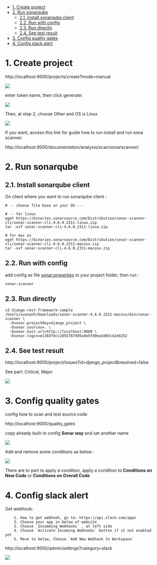 - [1. Create project](#1-create-project)
- [2. Run sonarqube](#2-run-sonarqube)
  - [2.1. Install sonarqube client](#21-install-sonarqube-client)
  - [2.2. Run with config](#22-run-with-config)
  - [2.3. Run directly](#23-run-directly)
  - [2.4. See test result](#24-see-test-result)
- [3. Config quality gates](#3-config-quality-gates)
- [4. Config slack alert](#4-config-slack-alert)

# 1. Create project 

http://localhost:9000/projects/create?mode=manual

![](images/create-project.png)

enter token name, then click generate:

![](images/gen-token.png)

Then, at step 2, choose Other and OS is Linux

![](images/gen-token-2.png)

If you want, access this link for guide how to run install and run sona scanner:

http://localhost:9000/documentation/analysis/scan/sonarscanner/

# 2. Run sonarqube

## 2.1. Install sonarqube client

On client where you want to run sonarqube client :

```shell
# -- choose file base on your OS ---

# -- for linux
wget https://binaries.sonarsource.com/Distribution/sonar-scanner-cli/sonar-scanner-cli-4.6.0.2311-linux.zip
tar -xvf sonar-scanner-cli-4.6.0.2311-linux.zip

# for mac os
wget https://binaries.sonarsource.com/Distribution/sonar-scanner-cli/sonar-scanner-cli-4.6.0.2311-macosx.zip
tar -xvf sonar-scanner-cli-4.6.0.2311-macosx.zip
```

## 2.2. Run with config

add config as file [sonar.properties](../sonar.properties) to your project folder, then run :

```shell
sonar-scanner
```

## 2.3. Run directly 

```shell
cd django-rest-framework-sample
/Users/xuananh/Downloads/sonar-scanner-4.6.0.2311-macosx/bin/sonar-scanner \
  -Dsonar.projectKey=django_project \
  -Dsonar.sources=. \   
  -Dsonar.host.url=http://localhost:9000 \
  -Dsonar.login=e1383f4cc2855787495ade5fd9ea3d03c42eb252
```

## 2.4. See test result

http://localhost:9000/project/issues?id=django_project&resolved=false

See part: Critical, Major

![](images/test-result.png)

# 3. Config quality gates

config how to scan and test source code

http://localhost:9000/quality_gates

copy already built-in config **Sonar way** and set another name 

![](images/config-quality-gate.png)

Add and remove some conditions as below :

![](images/config-quality-gate-1.png)

There are to part to apply a condition, apply a condition to **Conditions on New Code** or **Conditions on Overall Code**


# 4. Config slack alert

Get webhook:

        1. How to get webhook, go to: https://api.slack.com/apps
        2. Choose your app in below of website
        3. Choose `Incomming Webhooks` , at left side
        4. Choose `Activate Incoming Webhooks` button if it not enabled yet
        5. Move to below, Choose `Add New Webhook to Workspace`

http://localhost:9000/admin/settings?category=slack

![](images/slack-config.png)
